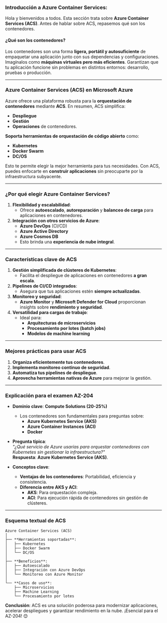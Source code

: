 ### **Introducción a Azure Container Services**:

Hola y bienvenidos a todos. Esta sección trata sobre **Azure Container Services (ACS)**. Antes de hablar sobre ACS, repasemos qué son los contenedores.  

#### **¿Qué son los contenedores?**  
Los contenedores son una forma **ligera, portátil y autosuficiente** de empaquetar una aplicación junto con sus dependencias y configuraciones. Imagínalos como **máquinas virtuales pero más eficientes**. Garantizan que tu aplicación funcione sin problemas en distintos entornos: desarrollo, pruebas o producción.  

---

### **Azure Container Services (ACS) en Microsoft Azure**  
Azure ofrece una plataforma robusta para la **orquestación de contenedores** mediante **ACS**. En resumen, ACS simplifica:  
- **Despliegue**  
- **Gestión**  
- **Operaciones** de contenedores.  

**Soporta herramientas de orquestación de código abierto** como:  
- **Kubernetes**  
- **Docker Swarm**  
- **DC/OS**  

Esto te permite elegir la mejor herramienta para tus necesidades. Con ACS, puedes enfocarte en **construir aplicaciones** sin preocuparte por la infraestructura subyacente.  

---

### **¿Por qué elegir Azure Container Services?**  
1. **Flexibilidad y escalabilidad**:  
   - Ofrece **autoescalado**, **autoreparación** y **balanceo de carga** para aplicaciones en contenedores.  
2. **Integración con otros servicios de Azure**:  
   - **Azure DevOps** (CI/CD)  
   - **Azure Active Directory**  
   - **Azure Cosmos DB**  
   - Esto brinda una **experiencia de nube integral**.  

---

### **Características clave de ACS**  
1. **Gestión simplificada de clústeres de Kubernetes**:  
   - Facilita el despliegue de aplicaciones en contenedores **a gran escala**.  
2. **Pipelines de CI/CD integrados**:  
   - Asegura que tus aplicaciones estén **siempre actualizadas**.  
3. **Monitoreo y seguridad**:  
   - **Azure Monitor** y **Microsoft Defender for Cloud** proporcionan insights sobre **rendimiento y seguridad**.  
4. **Versatilidad para cargas de trabajo**:  
   - Ideal para:  
     - **Arquitecturas de microservicios**  
     - **Procesamiento por lotes (batch jobs)**  
     - **Modelos de machine learning**  

---

### **Mejores prácticas para usar ACS**  
1. **Organiza eficientemente tus contenedores**.  
2. **Implementa monitoreo continuo de seguridad**.  
3. **Automatiza tus pipelines de despliegue**.  
4. **Aprovecha herramientas nativas de Azure** para mejorar la gestión.  

---

### **Explicación para el examen AZ-204**  
- **Dominio clave**: **Compute Solutions (20-25%)**  
  - Los contenedores son fundamentales para preguntas sobre:  
    - **Azure Kubernetes Service (AKS)**  
    - **Azure Container Instances (ACI)**  
    - **Docker**  

- **Pregunta típica**:  
  *"¿Qué servicio de Azure usarías para orquestar contenedores con Kubernetes sin gestionar la infraestructura?"*  
  **Respuesta**: **Azure Kubernetes Service (AKS)**.  

- **Conceptos clave**:  
  - **Ventajas de los contenedores**: Portabilidad, eficiencia y consistencia.  
  - **Diferencia entre AKS y ACI**:  
    - **AKS**: Para orquestación compleja.  
    - **ACI**: Para ejecución rápida de contenedores sin gestión de clústeres.  

---

### **Esquema textual de ACS**  
```
Azure Container Services (ACS)  
│  
├── **Herramientas soportadas**:  
│   ├── Kubernetes  
│   ├── Docker Swarm  
│   └── DC/OS  
│  
├── **Beneficios**:  
│   ├── Autoescalado  
│   ├── Integración con Azure DevOps  
│   └── Monitoreo con Azure Monitor  
│  
└── **Casos de uso**:  
    ├── Microservicios  
    ├── Machine Learning  
    └── Procesamiento por lotes  
```  

**Conclusión**: ACS es una solución poderosa para modernizar aplicaciones, acelerar despliegues y garantizar rendimiento en la nube. ¡Esencial para el AZ-204! 😊  
